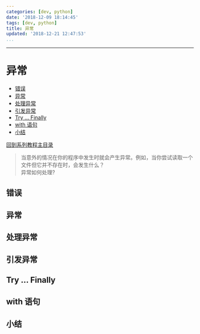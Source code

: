 ```yaml
---
categories: [dev, python]
date: '2018-12-09 18:14:45'
tags: [dev, python]
title: 异常
updated: '2018-12-21 12:47:53'
...
```

---
# 异常
<!-- MarkdownTOC -->

- [错误](#%E9%94%99%E8%AF%AF)
- [异常](#%E5%BC%82%E5%B8%B8)
- [处理异常](#%E5%A4%84%E7%90%86%E5%BC%82%E5%B8%B8)
- [引发异常](#%E5%BC%95%E5%8F%91%E5%BC%82%E5%B8%B8)
- [Try ... Finally](#try--finally)
- [with 语句](#with-%E8%AF%AD%E5%8F%A5)
- [小结](#%E5%B0%8F%E7%BB%93)

<!-- /MarkdownTOC -->
[回到系列教程主目录](./index.md)

> 当意外的情况在你的程序中发生时就会产生异常。例如，当你尝试读取一个文件但它并不存在时，会发生什么？  
> 异常如何处理?

<a id="%E9%94%99%E8%AF%AF"></a>
## 错误

<a id="%E5%BC%82%E5%B8%B8"></a>
## 异常

<a id="%E5%A4%84%E7%90%86%E5%BC%82%E5%B8%B8"></a>
## 处理异常

<a id="%E5%BC%95%E5%8F%91%E5%BC%82%E5%B8%B8"></a>
## 引发异常

<a id="try--finally"></a>
## Try ... Finally

<a id="with-%E8%AF%AD%E5%8F%A5"></a>
## with 语句

<a id="%E5%B0%8F%E7%BB%93"></a>
## 小结
